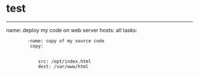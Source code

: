 # test
---
 name: deploy my code on web server
 hosts: all
 tasks:


            -name: copy of my source code
             copy:


                src: /opt/index.html
                dest: /var/www/html
